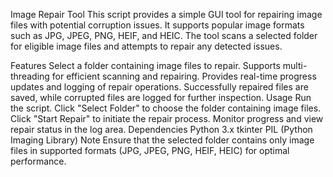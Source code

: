 Image Repair Tool
This script provides a simple GUI tool for repairing image files with potential corruption issues. It supports popular image formats such as JPG, JPEG, PNG, HEIF, and HEIC. The tool scans a selected folder for eligible image files and attempts to repair any detected issues.

Features
Select a folder containing image files to repair.
Supports multi-threading for efficient scanning and repairing.
Provides real-time progress updates and logging of repair operations.
Successfully repaired files are saved, while corrupted files are logged for further inspection.
Usage
Run the script.
Click "Select Folder" to choose the folder containing image files.
Click "Start Repair" to initiate the repair process.
Monitor progress and view repair status in the log area.
Dependencies
Python 3.x
tkinter
PIL (Python Imaging Library)
Note
Ensure that the selected folder contains only image files in supported formats (JPG, JPEG, PNG, HEIF, HEIC) for optimal performance.
